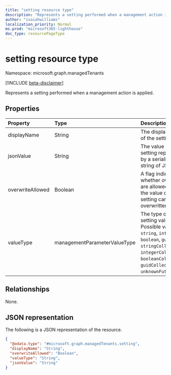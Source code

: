 ```yaml
---
title: "setting resource type"
description: "Represents a setting performed when a management action is applied."
author: "isaiahwilliams"
localization_priority: Normal
ms.prod: "microsoft365-lighthouse"
doc_type: resourcePageType
---
```


# setting resource type

Namespace: microsoft.graph.managedTenants

[!INCLUDE [beta-disclaimer](../../includes/beta-disclaimer.md)]

Represents a setting performed when a management action is applied.

## Properties

|Property|Type|Description|
|:---|:---|:---|
|displayName|String|The display name of the setting.|
|jsonValue|String|The value of the setting represented by a serialized string of JSON.|
|overwriteAllowed|Boolean|A flag indicating whether overwrites are allowed. If true the value of the setting can be overwritten.|
|valueType|managementParameterValueType|The type of the setting value. Possible values are: `string`, `integer`, `boolean`, `guid`, `stringCollection`, `integerCollection`, `booleanCollection`, `guidCollection`, `unknownFutureValue`.|

## Relationships

None.

## JSON representation

The following is a JSON representation of the resource.
<!-- {
  "blockType": "resource",
  "@odata.type": "microsoft.graph.managedTenants.setting"
}
-->
``` json
{
  "@odata.type": "#microsoft.graph.managedTenants.setting",
  "displayName": "String",
  "overwriteAllowed": "Boolean",
  "valueType": "String",
  "jsonValue": "String"
}
```
